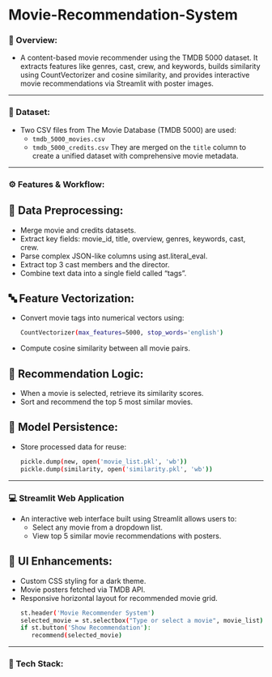 # Movie-Recommendation-System
### 🧠 Overview:
- A content-based movie recommender using the TMDB 5000 dataset. It extracts features like genres, cast, crew, and keywords, builds similarity using CountVectorizer and cosine similarity, and provides interactive movie recommendations via Streamlit with poster images.

---

### 📂 Dataset:
- Two CSV files from The Movie Database (TMDB 5000) are used:
  - `tmdb_5000_movies.csv`
  - `tmdb_5000_credits.csv`
They are merged on the `title` column to create a unified dataset with comprehensive movie metadata.

--- 

### ⚙️ Features & Workflow:
## 🧹 **Data Preprocessing:**

   - Merge movie and credits datasets.
   - Extract key fields: movie_id, title, overview, genres, keywords, cast, crew.
   - Parse complex JSON-like columns using ast.literal_eval.
   - Extract top 3 cast members and the director.
   - Combine text data into a single field called “tags”.
     
## 🔤 **Feature Vectorization:**

   - Convert movie tags into numerical vectors using:
     ```bash
     CountVectorizer(max_features=5000, stop_words='english')
     ```
   - Compute cosine similarity between all movie pairs.

## 🤖 **Recommendation Logic:**

   - When a movie is selected, retrieve its similarity scores.
   - Sort and recommend the top 5 most similar movies.

## 🧾 **Model Persistence:**

   - Store processed data for reuse:
     ```bash
     pickle.dump(new, open('movie_list.pkl', 'wb'))
     pickle.dump(similarity, open('similarity.pkl', 'wb'))
     ```
--- 

### 💻 Streamlit Web Application
- An interactive web interface built using Streamlit allows users to:
    - Select any movie from a dropdown list.
    - View top 5 similar movie recommendations with posters.

## 🎨 **UI Enhancements:**
  - Custom CSS styling for a dark theme.
  - Movie posters fetched via TMDB API.
  - Responsive horizontal layout for recommended movie grid.
    ```bash
    st.header('Movie Recommender System')
    selected_movie = st.selectbox("Type or select a movie", movie_list)
    if st.button('Show Recommendation'):
       recommend(selected_movie)
    ```
---

### 🧱 Tech Stack: 
 
     
